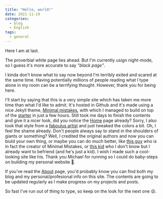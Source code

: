 ```yaml
---
title: "Hello, world!"
date: 2021-11-19
categories:
  - blog
  - English
tags:
  - general
---
```


Here I am at last. 

The proverbial white page lies ahead. But I'm currently usign night-mode, so I guess it's more accurate to say *"black page"*. 

I kinda don't know what to say now beyond I'm terribly exited and scared at the same time. Having potentially millions of people reading what I type alone in my room can be a terrifying thought. However, thank you for being here. 

I'll start by saying that this is a very simple site which has taken me more time than what I'd like to admit. It's hosted in Github and it's made using a nice Jekyll theme, [Minimal mistakes](https://mmistakes.github.io/minimal-mistakes/), with which I managed to build on top of the [starter](https://github.com/mmistakes/mm-github-pages-starter) in just a few hours. Still took me days to finish the contents and give it a nicer look, did you notice the [Home](https://noraphl.me) page already? Sorry, I also took that style from a [faboulus artist](https://fossheim.io/writing/posts/css-text-gradient/) and just tweaked the colors a bit. Oh, I feel the shame already. Don't people always say to stand in the shoulders of giants or something? Well, I credited the original authors and now you can biuld your own thing, or maybe you can do much better, like [this guy](https://mademistakes.com/) who is in fact the creator of Minimal Mistakes, or [this kid](https://korenblit.net/) who I don't know but I already want to befriend (and he's just a kid). I wish I made such a cool-looking site like his. Thank you Michael for running so I could do baby-steps on building my personal website 👶. 

If you've read the [About](https://noraphl.me/about/) page, you'd probably know you can find both my blog and my personal/profesional info on this site. The contents are going to be updated regularly as I make progress on my projects and posts. 

So fast I've run out of thing to type, so keep on the look for the next one 😜.
